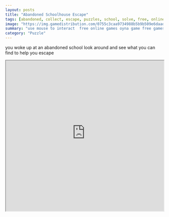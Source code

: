 ```yaml
---
layout: posts
title: "Abandoned Schoolhouse Escape"
tags: [abandoned, collect, escape, puzzles, school, solve, free, online, games, oyna, game, free, games, play, play, games]
image: "https://img.gamedistribution.com/0755c3caa9734988b5b9b509e6daad3e.jpg"
summary: "use mouse to interact  free online games oyna game free games play play games"
category: "Puzzle"
---
```


you woke up at an abandoned school look around and see what you can find to help you escape

<iframe width="100%" height="480px;" src="https://flash.gamedistribution.com?game=0755c3caa9734988b5b9b509e6daad3e"></iframe>